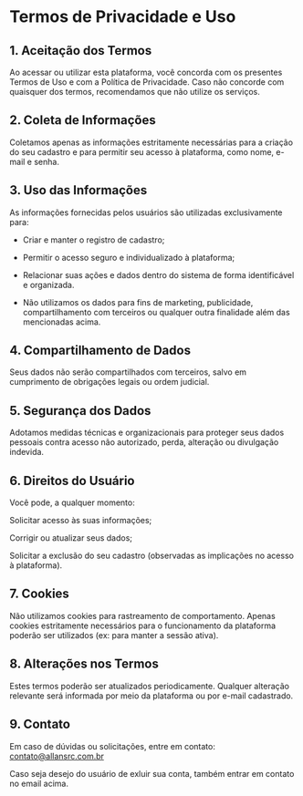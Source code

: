 # Termos de Privacidade e Uso
## 1. Aceitação dos Termos
Ao acessar ou utilizar esta plataforma, você concorda com os presentes Termos de Uso e com a Política de Privacidade. Caso não concorde com quaisquer dos termos, recomendamos que não utilize os serviços.

## 2. Coleta de Informações
Coletamos apenas as informações estritamente necessárias para a criação do seu cadastro e para permitir seu acesso à plataforma, como nome, e-mail e senha.

## 3. Uso das Informações
As informações fornecidas pelos usuários são utilizadas exclusivamente para:

- Criar e manter o registro de cadastro;

- Permitir o acesso seguro e individualizado à plataforma;

- Relacionar suas ações e dados dentro do sistema de forma identificável e organizada.

- Não utilizamos os dados para fins de marketing, publicidade, compartilhamento com terceiros ou qualquer outra finalidade além das mencionadas acima.

## 4. Compartilhamento de Dados
Seus dados não serão compartilhados com terceiros, salvo em cumprimento de obrigações legais ou ordem judicial.

## 5. Segurança dos Dados
Adotamos medidas técnicas e organizacionais para proteger seus dados pessoais contra acesso não autorizado, perda, alteração ou divulgação indevida.

## 6. Direitos do Usuário
Você pode, a qualquer momento:

Solicitar acesso às suas informações;

Corrigir ou atualizar seus dados;

Solicitar a exclusão do seu cadastro (observadas as implicações no acesso à plataforma).

## 7. Cookies
Não utilizamos cookies para rastreamento de comportamento. Apenas cookies estritamente necessários para o funcionamento da plataforma poderão ser utilizados (ex: para manter a sessão ativa).

## 8. Alterações nos Termos
Estes termos poderão ser atualizados periodicamente. Qualquer alteração relevante será informada por meio da plataforma ou por e-mail cadastrado.

## 9. Contato
Em caso de dúvidas ou solicitações, entre em contato: contato@allansrc.com.br

Caso seja desejo do usuário de exluir sua conta, também entrar em contato no email acima.
